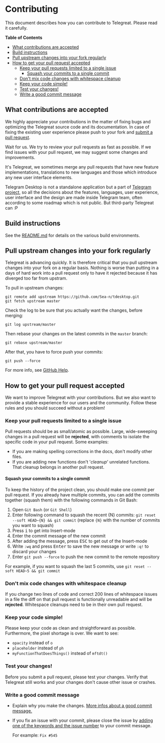 # Contributing

This document describes how you can contribute to Telegreat. Please read it carefully.

**Table of Contents**

* [What contributions are accepted](#what-contributions-are-accepted)
* [Build instructions](#build-instructions)
* [Pull upstream changes into your fork regularly](#pull-upstream-changes-into-your-fork-regularly)
* [How to get your pull request accepted](#how-to-get-your-pull-request-accepted)
  * [Keep your pull requests limited to a single issue](#keep-your-pull-requests-limited-to-a-single-issue)
    * [Squash your commits to a single commit](#squash-your-commits-to-a-single-commit)
  * [Don't mix code changes with whitespace cleanup](#dont-mix-code-changes-with-whitespace-cleanup)
  * [Keep your code simple!](#keep-your-code-simple)
  * [Test your changes!](#test-your-changes)
  * [Write a good commit message](#write-a-good-commit-message)

## What contributions are accepted

We highly appreciate your contributions in the matter of fixing bugs and optimizing the Telegreat source code and its documentation. In case of fixing the existing user experience please push to your fork and [submit a pull request][pr].

Wait for us. We try to review your pull requests as fast as possible.
If we find issues with your pull request, we may suggest some changes and improvements.

It's Telegreat, we sometimes merge any pull requests that have new feature implementations, translations to new languages and those which introduce any new user interface elements.

Telegram Desktop is not a standalone application but a part of [Telegram project][telegram], so all the decisions about the features, languages, user experience, user interface and the design are made inside Telegram team, often according to some roadmap which is not public. But third-party Telegreat can :P

## Build instructions

See the [README.md][build_instructions] for details on the various build
environments.

## Pull upstream changes into your fork regularly

Telegreat is advancing quickly. It is therefore critical that you pull upstream changes into your fork on a regular basis. Nothing is worse than putting in a days of hard work into a pull request only to have it rejected because it has diverged too far from upstram.

To pull in upstream changes:

    git remote add upstream https://github.com/Sea-n/tdesktop.git
    git fetch upstream master

Check the log to be sure that you actually want the changes, before merging:

    git log upstream/master

Then rebase your changes on the latest commits in the `master` branch:

    git rebase upstream/master

After that, you have to force push your commits:

    git push --force

For more info, see [GitHub Help][help_fork_repo].

## How to get your pull request accepted

We want to improve Telegreat with your contributions. But we also want to provide a stable experience for our users and the community. Follow these rules and you should succeed without a problem!

### Keep your pull requests limited to a single issue

Pull requests should be as small/atomic as possible. Large, wide-sweeping changes in a pull request will be **rejected**, with comments to isolate the specific code in your pull request. Some examples:

* If you are making spelling corrections in the docs, don't modify other files.
* If you are adding new functions don't '*cleanup*' unrelated functions. That cleanup belongs in another pull request.

#### Squash your commits to a single commit

To keep the history of the project clean, you should make one commit per pull request.
If you already have multiple commits, you can add the commits together (squash them) with the following commands in Git Bash:

1. Open `Git Bash` (or `Git Shell`)
2. Enter following command to squash the recent {N} commits: `git reset --soft HEAD~{N} && git commit` (replace `{N}` with the number of commits you want to squash)
3. Press <kbd>i</kbd> to get into Insert-mode
4. Enter the commit message of the new commit
5. After adding the message, press <kbd>ESC</kbd> to get out of the Insert-mode
6. Write `:wq` and press <kbd>Enter</kbd> to save the new message or write `:q!` to discard your changes
7. Enter `git push --force` to push the new commit to the remote repository

For example, if you want to squash the last 5 commits, use `git reset --soft HEAD~5 && git commit`

### Don't mix code changes with whitespace cleanup

If you change two lines of code and correct 200 lines of whitespace issues in a file the diff on that pull request is functionally unreadable and will be **rejected**. Whitespace cleanups need to be in their own pull request.

### Keep your code simple!

Please keep your code as clean and straightforward as possible.
Furthermore, the pixel shortage is over. We want to see:

* `opacity` instead of `o`
* `placeholder` instead of `ph`
* `myFunctionThatDoesThings()` instead of `mftdt()`

### Test your changes!

Before you submit a pull request, please test your changes. Verify that Telegreat still works and your changes don't cause other issue or crashes.

### Write a good commit message

* Explain why you make the changes. [More infos about a good commit message.][commit_message]

* If you fix an issue with your commit, please close the issue by [adding one of the keywords and the issue number][closing-issues-via-commit-messages] to your commit message.

  For example: `Fix #545`

[//]: # (LINKS)
[telegram]: https://telegram.org/
[help_fork_repo]: https://help.github.com/articles/fork-a-repo/
[help_change_commit_message]: https://help.github.com/articles/changing-a-commit-message/
[commit_message]: http://tbaggery.com/2008/04/19/a-note-about-git-commit-messages.html
[pr]: https://github.com/Sea-n/tdesktop/compare
[build_instructions]: https://github.com/Sea-n/tdesktop/blob/master/README.md#build-instructions
[closing-issues-via-commit-messages]: https://help.github.com/articles/closing-issues-via-commit-messages/
